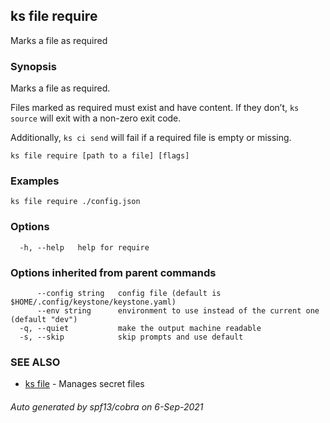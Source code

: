 ## ks file require

Marks a file as required

### Synopsis

Marks a file as required.

Files marked as required must exist and have content.
If they don’t, `ks source` will exit with a non-zero exit code.

Additionally, `ks ci send` will fail if a required file is empty or missing.


```
ks file require [path to a file] [flags]
```

### Examples

```
ks file require ./config.json
```

### Options

```
  -h, --help   help for require
```

### Options inherited from parent commands

```
      --config string   config file (default is $HOME/.config/keystone/keystone.yaml)
      --env string      environment to use instead of the current one (default "dev")
  -q, --quiet           make the output machine readable
  -s, --skip            skip prompts and use default
```

### SEE ALSO

* [ks file](ks_file.md)	 - Manages secret files

###### Auto generated by spf13/cobra on 6-Sep-2021
